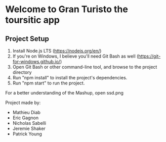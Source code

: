 # Welcome to Gran Turisto the toursitic app

## Project Setup
1. Install Node.js LTS (https://nodejs.org/en/)
2. If you're on Windows, I believe you'll need Git Bash as well (https://git-for-windows.github.io/)
3. Open Git Bash or other command-line tool, and browse to the project directory
4. Run "npm install" to install the project's dependencies.
5. Run "npm start" to run the project.

For a better understanding of the Mashup, open ssd.png

Project made by:
* Mathieu Diab
* Eric Gagnon
* Nicholas Sabelli
* Jeremie Shaker
* Patrick Young
